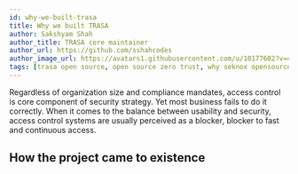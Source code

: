 ```yaml
---
id: why-we-built-trasa
title: Why we built TRASA
author: Sakshyam Shah
author_title: TRASA core maintainer
author_url: https://github.com/sshahcodes
author_image_url: https://avatars1.githubusercontent.com/u/10177602?v=4
tags: [trasa open source, open source zero trust, why seknox opensourced trasa]
---
```


Regardless of organization size and compliance mandates, access control is core component of security strategy. Yet most business fails to do it correctly. When it comes to the balance between usability and security, access control systems are usually perceived as a blocker, blocker to fast and continuous access.

<!--truncate-->

## How the project came to existence






